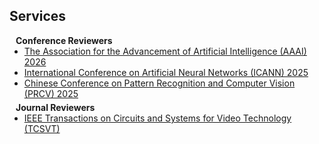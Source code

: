 ## Services

<h4 style="margin:0 10px 0;">Conference Reviewers</h4>

<ul style="margin:0 0 5px;">
  <li><a href="https://aaai.org/"><autocolor>The Association for the Advancement of Artificial Intelligence (AAAI) 2026</autocolor></a></li>
  <li><a href="https://e-nns.org/icann2025/"><autocolor>International Conference on Artificial Neural Networks (ICANN) 2025</autocolor></a></li>
  <li><a href="https://www.prcv.cn/"><autocolor>Chinese Conference on Pattern Recognition and Computer Vision (PRCV) 2025</autocolor></a></li>
  
  
</ul>

<h4 style="margin:0 10px 0;">Journal Reviewers</h4>

<ul style="margin:0 0 20px;">
  <li><a href="https://ieeexplore.ieee.org/xpl/RecentIssue.jsp?punumber=76"><autocolor>IEEE Transactions on Circuits and Systems for Video Technology (TCSVT)</autocolor></a></li>
</ul>
